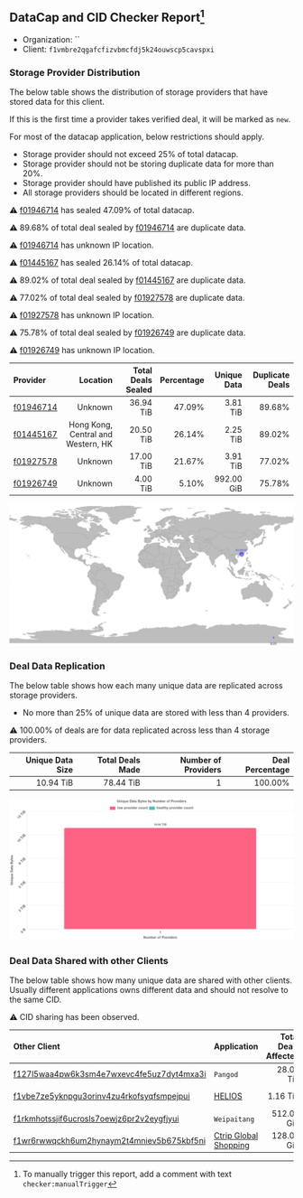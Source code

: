 ## DataCap and CID Checker Report[^1]
 - Organization: ``
 - Client: `f1vmbre2qgafcfizvbmcfdj5k24ouwscp5cavspxi`
### Storage Provider Distribution
The below table shows the distribution of storage providers that have stored data for this client.

If this is the first time a provider takes verified deal, it will be marked as `new`.

For most of the datacap application, below restrictions should apply.
 - Storage provider should not exceed 25% of total datacap.
 - Storage provider should not be storing duplicate data for more than 20%.
 - Storage provider should have published its public IP address.
 - All storage providers should be located in different regions.

⚠️ [f01946714](https://filfox.info/en/address/f01946714) has sealed 47.09% of total datacap.

⚠️ 89.68% of total deal sealed by [f01946714](https://filfox.info/en/address/f01946714) are duplicate data.

⚠️ [f01946714](https://filfox.info/en/address/f01946714) has unknown IP location.

⚠️ [f01445167](https://filfox.info/en/address/f01445167) has sealed 26.14% of total datacap.

⚠️ 89.02% of total deal sealed by [f01445167](https://filfox.info/en/address/f01445167) are duplicate data.

⚠️ 77.02% of total deal sealed by [f01927578](https://filfox.info/en/address/f01927578) are duplicate data.

⚠️ [f01927578](https://filfox.info/en/address/f01927578) has unknown IP location.

⚠️ 75.78% of total deal sealed by [f01926749](https://filfox.info/en/address/f01926749) are duplicate data.

⚠️ [f01926749](https://filfox.info/en/address/f01926749) has unknown IP location.

| Provider                                              |                           Location | Total Deals Sealed | Percentage | Unique Data | Duplicate Deals |
| :---------------------------------------------------- | ---------------------------------: | -----------------: | ---------: | ----------: | --------------: |
| [f01946714](https://filfox.info/en/address/f01946714) |                            Unknown |          36.94 TiB |     47.09% |    3.81 TiB |          89.68% |
| [f01445167](https://filfox.info/en/address/f01445167) | Hong Kong, Central and Western, HK |          20.50 TiB |     26.14% |    2.25 TiB |          89.02% |
| [f01927578](https://filfox.info/en/address/f01927578) |                            Unknown |          17.00 TiB |     21.67% |    3.91 TiB |          77.02% |
| [f01926749](https://filfox.info/en/address/f01926749) |                            Unknown |           4.00 TiB |      5.10% |  992.00 GiB |          75.78% |

![Provider Distribution](https://raw.githubusercontent.com/data-preservation-programs/filplus-checker-assets/main/filecoin-project/filecoin-plus-large-datasets/issues/300/1671094667402.png)
### Deal Data Replication
The below table shows how each many unique data are replicated across storage providers.
- No more than 25% of unique data are stored with less than 4 providers.

⚠️ 100.00% of deals are for data replicated across less than 4 storage providers.

| Unique Data Size | Total Deals Made | Number of Providers | Deal Percentage |
| ---------------: | ---------------: | ------------------: | --------------: |
|        10.94 TiB |        78.44 TiB |                   1 |         100.00% |

![Replication Distribution](https://raw.githubusercontent.com/data-preservation-programs/filplus-checker-assets/main/filecoin-project/filecoin-plus-large-datasets/issues/300/1671094667923.png)
### Deal Data Shared with other Clients
The below table shows how many unique data are shared with other clients.
Usually different applications owns different data and should not resolve to the same CID.

⚠️ CID sharing has been observed.

| Other Client                                                                                                          | Application                                                                                          | Total Deals Affected | Unique CIDs |        Verifier |
| :-------------------------------------------------------------------------------------------------------------------- | :--------------------------------------------------------------------------------------------------- | -------------------: | ----------: | --------------: |
| [f127l5waa4pw6k3sm4e7wxevc4fe5uz7dyt4mxa3i](https://filfox.info/en/address/f127l5waa4pw6k3sm4e7wxevc4fe5uz7dyt4mxa3i) | `Pangod`                                                                                             |            28.06 TiB |         150 | LDN v3 multisig |
| [f1vbe7ze5yknpgu3orinv4zu4rkofsyqfsmpejpui](https://filfox.info/en/address/f1vbe7ze5yknpgu3orinv4zu4rkofsyqfsmpejpui) | [HELIOS](https://github.com/filecoin-project/filecoin-plus-large-datasets/issues/305)                |             1.16 TiB |           3 | LDN v3 multisig |
| [f1rkmhotssjif6ucrosls7oewjz6pr2v2eygfjyui](https://filfox.info/en/address/f1rkmhotssjif6ucrosls7oewjz6pr2v2eygfjyui) | `Weipaitang`                                                                                         |           512.00 GiB |           3 | LDN v3 multisig |
| [f1wr6rwwqckh6um2hynaym2t4mniev5b675kbf5ni](https://filfox.info/en/address/f1wr6rwwqckh6um2hynaym2t4mniev5b675kbf5ni) | [Ctrip Global Shopping](https://github.com/filecoin-project/filecoin-plus-large-datasets/issues/303) |           128.00 GiB |           3 | LDN v3 multisig |

[^1]: To manually trigger this report, add a comment with text `checker:manualTrigger`
